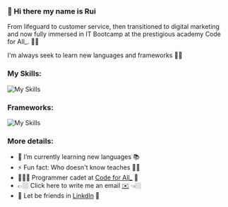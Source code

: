 
### 👋 Hi there my name is Rui
From lifeguard to customer service, then transitioned to digital marketing and now fully immersed in IT Bootcamp at the prestigious academy Code for All_.  🥷🚀

I'm always seek to learn new languages and frameworks 🤘🏼

### My Skills:
![My Skills](https://skillicons.dev/icons?i=js,html,css,java,mysql)

### Frameworks:
![My Skills](https://skillicons.dev/icons?i=bootstrap,hibernate,jquery,maven)

### More details:

- 🌱 I’m currently learning new languages 📚 
- ⚡ Fun fact: Who doesn't know teaches 🤘🏼
- 🧑🏼‍🎓 Programmer cadet at [Code for All_](https://codeforall.com/) 🚀
- 👉🏼 Click here to write me an email [✉️](rfmcsilva@gmail.com) 👈🏼
- 🤝 Let be friends in [LinkdIn](https://www.linkedin.com/in/rui-filipe-silva/) 🤝

        
